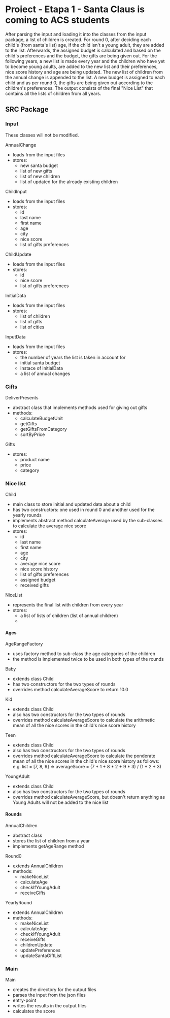 # Proiect - Etapa 1 - Santa Claus is coming to ACS students

After parsing the input and loading it into the classes from the input package, a list of children
is created. For round 0, after deciding each child's (from santa's list) age, if the
child isn't a young adult, they are added to the list. Afterwards, the assigned budget is
calculated and based on the child's preferences and the budget, the gifts are being given out. For
the following years, a new list is made every year and the children who have yet to become
young adults, are added to the new list and their preferences, nice score history and age are being
updated. The new list of children from the annual change is appended to the list. A new budget is
assigned to each child and as per round 0, the gifts are being given out according to the children's
preferences. The output consists of the final "Nice List" that contains all the lists of children
from all years.

## SRC Package

### Input
These classes will not be modified.

AnnualChange
- loads from the input files
- stores:
  - new santa budget
  - list of new gifts
  - list of new children
  - list of updated for the already existing children

ChildInput
- loads from the input files
- stores:
  - id
  - last name
  - first name
  - age
  - city
  - nice score
  - list of gifts preferences

ChildUpdate
- loads from the input files
- stores:
    - id
    - nice score
    - list of gifts preferences

InitialData
- loads from the input files
- stores:
  - list of children
  - list of gifts
  - list of cities

InputData
- loads from the input files
- stores:
  - the number of years the list is taken in account for
  - initial santa budget
  - instace of initialData
  - a list of annual changes

### Gifts
DeliverPresents
- abstract class that implements methods used for giving out gifts
- methods:
  - calculateBudgetUnit 
  - getGifts
  - getGiftsFromCategory
  - sortByPrice

Gifts
- stores:
  - product name
  - price
  - category

### Nice list
Child
- main class to store initial and updated data about a child
- has two constructors: one used in round 0 and another used for the yearly rounds
- implements abstract method calculateAverage used by the sub-classes to calculate the average nice score
- stores:
  - id
  - last name
  - first name
  - age
  - city
  - average nice score
  - nice score history
  - list of gifts preferences
  - assigned budget
  - received gifts

NiceList
- represents the final list with children from every year
- stores:
  - a list of lists of children (list of annual children)
  - 
#### Ages
  
AgeRangeFactory
- uses factory method to sub-class the age categories of the children
- the method is implemented twice to be used in both types of the rounds

Baby
- extends class Child
- has two constructors for the two types of rounds
- overrides method calculateAverageScore to return 10.0

Kid
- extends class Child
- also has two constructors for the two types of rounds
- overrides method calculateAverageScore to calculate the arithmetic mean of all the nice
scores in the child's nice score history

Teen
- extends class Child
- also has two constructors for the two types of rounds
- overrides method calculateAverageScore to calculate the ponderate mean of all the nice
  scores in the child's nice score history as follows:
e.g. list = [7, 8, 9] => averageScore = (7 * 1 + 8 * 2 + 9 * 3) / (1 + 2 + 3)

YoungAdult
- extends class Child
- also has two constructors for the two types of rounds
- overrides method calculateAverageScore, but doesn't return anything as Young Adults will
not be added to the nice list

#### Rounds
AnnualChildren
- abstract class
- stores the list of children from a year
- implements getAgeRange method

Round0
- extends AnnualChildren
- methods:
  - makeNiceList
  - calculateAge
  - checkIfYoungAdult
  - receiveGifts

YearlyRound
- extends AnnualChildren
- methods:
  - makeNiceList
  - calculateAge
  - checkIfYoungAdult
  - receiveGifts
  - childrenUpdate
  - updatePreferences
  - updateSantaGiftList

### Main
Main
- creates the directory for the output files
- parses the input from the json files
- entry-point
- writes the results in the output files
- calculates the score






